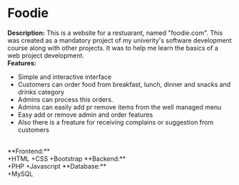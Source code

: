 # Foodie
**Description:** This is a website for a restuarant, named "foodie.com". This was created as a mandatory project of my univerity's software development course along with other projects. It was to help me learn the basics of a web project development. <br>
**Features:** <br>
+ Simple and interactive interface
+ Customers can order food from breakfast, lunch, dinner and snacks and drinks category
+ Admins can process this orders.
+ Admins can easily add pr remove items from the well managed menu
+ Easy add or remove admin and order features
+ Also there is a freature for receiving complains or suggestion from customers
<br>
**Frontend:**<br>
  +HTML
  +CSS
  +Bootstrap
**Backend:**<br>
  +PHP
  +Javascript
**Database:**<br>
  +MySQL

